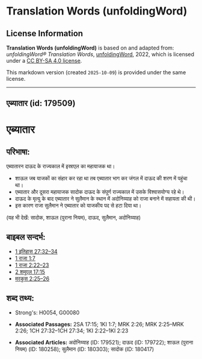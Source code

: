 # Translation Words (unfoldingWord)

## License Information

**Translation Words (unfoldingWord)** is based on and adapted from: _unfoldingWord® Translation Words_, [unfoldingWord](https://unfoldingword.org/utw), 2022, which is licensed under a [CC BY-SA 4.0 license](https://creativecommons.org/licenses/by-sa/4.0/legalcode.en).

This markdown version (created `2025-10-09`) is provided under the same license.



--------------------------------

## एब्यातार (id: 179509)

एब्यातार
========

परिभाषा:
--------

एब्यातारन दाऊद के राज्यकाल में इस्राएल का महायाजक था।

* शाऊल जब याजकों का संहार कर रहा था तब एब्यातार भाग कर जंगल में दाऊद की शरण में पहुंचा था।
* एब्यातार और दूसरा महायाजक सादोक दाऊद के संपूर्ण राज्यकाल में उसके विश्वासयोग्य रहे थे।
* दाऊद के मृत्यु के बाद एब्यातार ने सुलैमान के स्थान में अदोनिय्याह को राजा बनाने में सहायता की थी।
* इस कारण राजा सुलैमान ने एब्यातार को याजकीय पद से हटा दिया था।

(यह भी देखें: सादोक, शाऊल (पुराना नियम), दाऊद, सुलैमान, अदोनिय्याह)

बाइबल सन्दर्भ:
--------------

* [1 इतिहास 27:32–34](https://ref.ly/1Chr0:0)
* [1 राजा 1:7](https://ref.ly/1Kgs0:0)
* [1 राजा 2:22–23](https://ref.ly/1Kgs0:0)
* [2 शमूएल 17:15](https://ref.ly/2Sam0:0)
* [मरकुस 2:25–26](https://ref.ly/Mark2:25-Mark2:26)

शब्द तथ्य:
----------

* Strong's: H0054, G00080

* **Associated Passages:** 2SA 17:15; 1KI 1:7; MRK 2:26; MRK 2:25–MRK 2:26; 1CH 27:32–1CH 27:34; 1KI 2:22–1KI 2:23
* **Associated Articles:** अदोनिय्याह (ID: 179521); दाऊद (ID: 179722); शाऊल (पुराना नियम) (ID: 180258); सुलैमान (ID: 180303); सादोक (ID: 180417)

